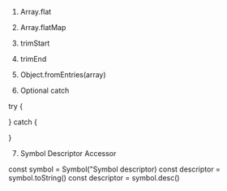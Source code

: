 1. Array.flat

2. Array.flatMap

3. trimStart

4. trimEnd

5. Object.fromEntries(array)

6. Optional catch

try {

} catch {

}

7. Symbol Descriptor Accessor

const symbol = Symbol("Symbol descriptor)
const descriptor = symbol.toString()
const descriptor = symbol.desc()

